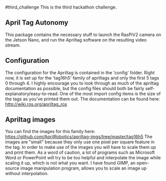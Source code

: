 #third_challenge
This is the third hackathon challenge.

## April Tag Autonomy
This package contains the necessary stuff to launch the RasPiV2 camera on the Jetson Nano, and run the Apriltag software on the resulting video stream.

## Configuration
The configuration for the Apriltag is contained in the 'config' folder. Right now, it is set up for the 'tag16h5' family of apriltags and only the first 5 tags 0 through 4. I highly encourage you to look through as much of the apriltag documentation as possible, but the config files should both be fairly self-explanatory/easy-to-read. One of the most import config items is the size of the tags as you've printed them out. The documentation can be found here: http://wiki.ros.org/apriltag_ros

## Apriltag images
You can find the images for this family here:
https://github.com/AprilRobotics/apriltag-imgs/tree/master/tag16h5
The images are "small" because they only use one pixel per square feature in the tag. In order to make use of the images you will have to scale them up and print them. As a word of caution, a lot of programs such as Microsoft Word or PowerPoint will try to be too helpful and interpolate the image while scaling it up, which is not what you want. I have found GIMP, an open-source image manipulation program, allows you to scale an image up without interpolation.
